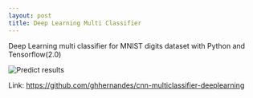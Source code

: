 ```yaml
---
layout: post
title: Deep Learning Multi Classifier
---
```


Deep Learning multi classifier for MNIST digits dataset with Python and Tensorflow(2.0) 

![Predict results](https://raw.githubusercontent.com/ghhernandes/mnist-deeplearning/master/predict-plot.png)


Link: https://github.com/ghhernandes/cnn-multiclassifier-deeplearning
